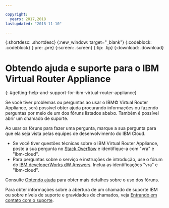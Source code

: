 ```yaml
---

copyright:
  years: 2017,2018
lastupdated: "2018-11-10"

---
```


{:shortdesc: .shortdesc}
{:new_window: target="_blank"}
{:codeblock: .codeblock}
{:pre: .pre}
{:screen: .screen}
{:tip: .tip}
{:download: .download}

# Obtendo ajuda e suporte para o IBM Virtual Router Appliance
{: #getting-help-and-support-for-ibm-virtual-router-appliance}

Se você tiver problemas ou perguntas ao usar o IBM© Virtual Router Appliance, será possível obter ajuda procurando informações ou fazendo perguntas por meio de um dos fóruns listados abaixo. Também é possível abrir um chamado de
suporte.

Ao usar os fóruns para fazer uma pergunta, marque a sua pergunta para que ela seja vista pelas equipes de desenvolvimento do IBM Cloud.

* Se você tiver questões técnicas sobre o IBM Virtual Router Appliance, poste a sua pergunta no [Stack Overflow](https://stackoverflow.com/search?q=vra+ibm-cloud) e identifique-a com "vra" e "ibm-cloud".
* Para perguntas sobre o serviço e instruções de introdução, use o fórum do [IBM developerWorks dW Answers](https://developer.ibm.com/answers/topics/vra.html?smartspace=ibm-cloud). Inclua as identificações "vra" e "ibm-cloud".

Consulte
[Obtendo
ajuda](/docs/get-support?topic=get-support-using-avatar) para obter mais detalhes sobre o uso dos fóruns.

Para obter informações sobre a abertura de um chamado de suporte IBM ou sobre níveis de suporte e gravidades de chamados, veja [Entrando em contato com o suporte](/docs/get-support?topic=get-support-contacting-bluemix-support-dedicated-local).
